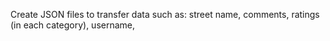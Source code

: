 Create JSON files to transfer data such as:
street name,
comments,
ratings (in each category),
username,
